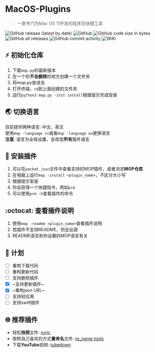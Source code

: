 # MacOS-Plugins

> 一款专门为Mac OS 11开发的程序员快捷工具<br>

![GitHub release (latest by date)](https://img.shields.io/github/v/release/underthestars-zhy/MacOS-Plugins)
![GitHub](https://img.shields.io/github/license/underthestars-zhy/MacOS-Plugins)
![GitHub code size in bytes](https://img.shields.io/github/languages/code-size/underthestars-zhy/MacOS-Plugins)
![GitHub all releases](https://img.shields.io/github/downloads/underthestars-zhy/MacOS-Plugins/total)
![GitHub commit activity](https://img.shields.io/github/commit-activity/y/underthestars-zhy/MacOS-Plugins)
![WiKi](https://mop.uts.ski)

## :zap: 初始化仓库

1. 下载`mop.py`的最新版本
2. 在一个你**不会删除**的地方创建一个文件夹
3. 将*mop.py*放进去
4. 打开终端，`cd`到上面创建的文件夹
5. 运行`python3 mop.py -init install`根据提示完成安装

## :earth_asia: 切换语言

目前提供两种语言: 中文、英文<br>
使用`mop -language cn`或者`mop -language en`更换语言<br>
**注意**: 语言为全局设置，会改变**所有**插件语言

## :calling: 安装插件

1. 可以在`packet.json`文件中查看支持的MOP插件，或者浏览**MOP仓库**<br>
2. 在电脑上运行`mop -install <plugin_name>`，不区分大小写
3. 根据提示安装
4. 你会获得一个快捷指令，例如`prm`
5. 可以使用`prm -h`查看插件的命令

## :octocat: 查看插件说明

1. 使用`mop -readme <plugin_name>`查看插件说明
2. 若插件不支持README，则会出错
3. README语言和你设置的MOP语言有关

## :postbox: 计划

- [ ] 重构下载代码
- [ ] 重构更新代码
- [ ] 支持删除插件
- [X] ~支持更新插件~
- [X] ~重构json URL~
- [ ] 支持轻应用
- [ ] 支持swift插件

## :globe_with_meridians: 推荐插件

+ 轻松**快照**文件: [sync](https://github.com/underthestars-zhy/sync-tools)
+ 按照自己喜欢的方式**重命名**文件: [re_name tools](https://github.com/underthestars-zhy/MOP-ReName-Tools)
+ 下载**YouTube**视频: [tubedown](https://github.com/underthestars-zhy/tubedown)
